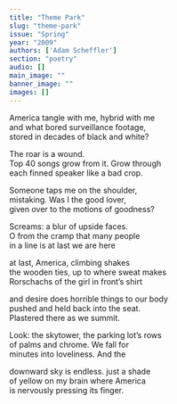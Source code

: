 ```yaml
---
title: "Theme Park"
slug: "theme-park"
issue: "Spring"
year: "2009"
authors: ['Adam Scheffler']
section: "poetry"
audio: []
main_image: ""
banner_image: ""
images: []
---
```

America tangle with me, hybrid with me   
and what bored surveillance footage,   
stored in decades of black and white?

The roar is a wound.   
Top 40 songs grow from it. Grow through   
each finned speaker like a bad crop.

Someone taps me on the shoulder,   
mistaking. Was I the good lover,   
given over to the motions of goodness?

Screams: a blur of upside faces.   
O from the cramp that many people   
in a line is at last we are here

at last, America, climbing shakes   
the wooden ties, up to where sweat makes   
Rorschachs of the girl in front’s shirt

and desire does horrible things to our body   
pushed and held back into the seat.   
Plastered there as we summit.

Look: the skytower, the parking lot’s rows   
of palms and chrome. We fall for   
minutes into loveliness. And the

downward sky is endless. just a shade   
of yellow on my brain where America   
is nervously pressing its finger.

